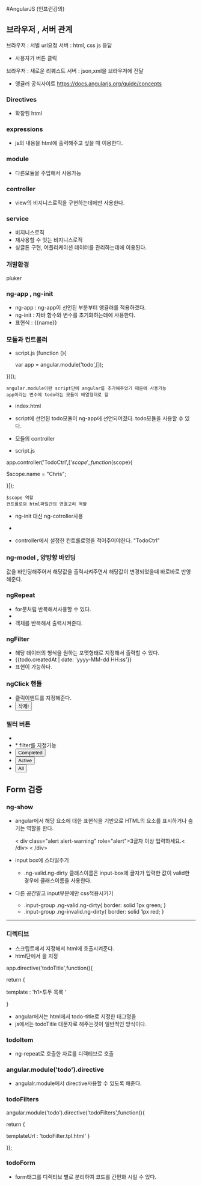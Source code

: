 #AngularJS (인프런강의)

## 브라우저 , 서버 관계
브라우저 : 서벌 url요청
서버 : html, css js 응답

* 사용자가 버튼 클릭

브라우저 : 새로운 리퀘스트
서버 : json,xml을 브라우저에 전달

* 앵귤러 공식사이트
<https://docs.angularjs.org/guide/concepts>

### Directives
* 확장된 html

### expressions
* js의 내용을 html에 출력해주고 싶을 때 이용한다.

### module
* 다른모듈을 주입해서 사용가능

### controller 
* view의 비지니스로직을 구현하는데에만 사용한다.

### service
* 비지니스로직
* 재사용할 수 잇는 비지니스로직
* 싱글톤 구현, 어플리케이션 데이터를 관리하는데에 이용된다.


### 개발환경
pluker


### ng-app , ng-init
* ng-app : ng-app이 선언된 부분부터 앵귤러를 적용하겠다.
* ng-init : 자바 함수와 변수를 초기화하는데에 사용한다.   <body ng-app ng-init="name = 'Chris'">
* 표현식 : {{name}}


### 모듈과 컨트롤러
* script.js
(function (){

  var app = angular.module('todo',[]);

})();

	angular.module이란 script단에 angular를 추가해주었기 때문에 사용가능
	app이라는 변수에 todo라는 모듈이 배열형태로 할

* index.html
* <body ng-app="todo" ng-init="name = 'Chris'">
	script에 선언된 todo모듈이 ng-app에 선언되어졌다. todo모듈을 사용할 수 있다.

* 모듈의 controller
* script.js
   
app.controller('TodoCtrl',['$scope',function($scope){

  $scope.name = "Chris";  

  }]);
		
 	$scope 역할
	컨트롤로와 html파일간의 연결고리 역할
* ng-init 대신 ng-cotroller사용

* <body ng-app="todo" ng-controller="TodoCtrl">
* controller에서 설정한 컨트롤로명을 적어주어야한다. "TodoCtrl"

### ng-model , 양방향 바인딩
값을 바인딩해주어서 해당값을 출력시켜주면서 해당값이 변경되었을때 바로바로 반영해준다.

### ngRepeat
* for문처럼 반복해서사용할 수 있다.
* <div ng-repeat="todo in todos">
* 객체를 반복해서 출력시켜준다.


### ngFilter 
* 해당 데이터의 형식을 원하는 포맷형태로 지정해서 출력할 수 있다.
* <date>{{todo.createdAt | date: 'yyyy-MM-dd HH:ss'}}</date>
* 표현이 가능하다.


### ngClick 핸들
*  클릭이벤트를 지정해준다.
*  <button class="btn btn-danger" type="button" ng-click="remove(todo)">삭제!</button>

### 필터 버튼

* <li ng-repeat="todo in todos | filter:statusFilter">
	* filter를 지정가능
* <button class="btn btn-primary" ng-click="statusFilter={completed:true}">Completed</button> 
* <button class="btn btn-primary" ng-click="statusFilter={completed:false}">Active</button>  
* <button class="btn btn-primary" ng-click="statusFilter={}">All</button>    
 


## Form 검증

### ng-show
* angular에서 해당 요소에 대한 표현식을 기반으로 HTML의 요소를 표시하거나 숨기는 역할을 한다.

    <div ng-show="todoForm.$dirty && todoForm.$invalid">

    < div class="alert alert-warning" role="alert">3글자 이상 입력하세요.< /div>
    < /div>


* input box에 스타일주기
	* .ng-valid.ng-dirty 클래스이름은 input-box에 글자가 입력한 값이 valid한 경우에 클래스이름을 사용한다.



* 다른 공간말고 input부분에만 css적용시키기
	* .input-group .ng-valid.ng-dirty{
  border: solid 1px green;
}
	* .input-group .ng-invalid.ng-dirty{
  border: solid 1px red;
}


----


### 디렉티브
* 스크립트에서 지정해서 html에 호출시켜준다. 
* html단에서 <toodo-title></todo-title>을 지정

app.directive('todoTitle',function(){

  return {
    
template : 'h1>투두 목록 </h1>'

  }

* angular에서는 html에서 todo-title로 지정한 태그명을
* js에서는 todoTitle 대문자로 해주는것이 일반적인 방식이다.


### todoItem
* ng-repeat로 호출한 자료를 디렉티브로 호출


### angular.module('todo').directive
* angulalr.module에서 directive사용할 수 있도록 해준다.

### todoFilters
angular.module('todo').directive('todoFilters',function(){

  return {
    
templateUrl : 'todoFilter.tpl.html'
  }

});

### todoForm
* form태그를 디렉티브 별로 분리하여 코드를 간편화 시킬 수 있다.

